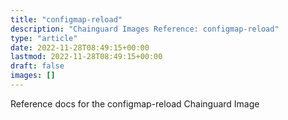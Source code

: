 ```yaml
---
title: "configmap-reload"
description: "Chainguard Images Reference: configmap-reload"
type: "article"
date: 2022-11-28T08:49:15+00:00
lastmod: 2022-11-28T08:49:15+00:00
draft: false
images: []
---
```


Reference docs for the configmap-reload Chainguard Image
